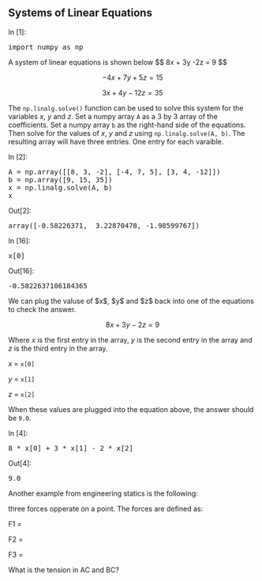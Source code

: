 
## Systems of Linear Equations
<div class="cell border-box-sizing code_cell rendered">
<div class="input">
<div class="prompt input_prompt">In&nbsp;[1]:</div>
<div class="inner_cell">
    <div class="input_area">
<div class=" highlight hl-ipython3"><pre><span></span><span class="kn">import</span> <span class="nn">numpy</span> <span class="k">as</span> <span class="nn">np</span>
</pre></div>

</div>
</div>
</div>

</div>
A system of linear equations is shown below
$$ 8x + 3y -2z = 9 $$

$$ -4x + 7y + 5z = 15 $$

$$ 3x + 4y - 12z = 35 $$


The ```np.linalg.solve()``` function can be used to solve this system for the variables $x$, $y$ and $z$. Set a numpy array ```A``` as a 3 by 3 array of the coefficients. Set a numpy array ```b``` as the right-hand side of the equations. Then solve for the values of $x$, $y$ and $z$ using ```np.linalg.solve(A, b)```. The resulting array will have three entries. One entry for each varaible. 
<div class="cell border-box-sizing code_cell rendered">
<div class="input">
<div class="prompt input_prompt">In&nbsp;[2]:</div>
<div class="inner_cell">
    <div class="input_area">
<div class=" highlight hl-ipython3"><pre><span></span><span class="n">A</span> <span class="o">=</span> <span class="n">np</span><span class="o">.</span><span class="n">array</span><span class="p">([[</span><span class="mi">8</span><span class="p">,</span> <span class="mi">3</span><span class="p">,</span> <span class="o">-</span><span class="mi">2</span><span class="p">],</span> <span class="p">[</span><span class="o">-</span><span class="mi">4</span><span class="p">,</span> <span class="mi">7</span><span class="p">,</span> <span class="mi">5</span><span class="p">],</span> <span class="p">[</span><span class="mi">3</span><span class="p">,</span> <span class="mi">4</span><span class="p">,</span> <span class="o">-</span><span class="mi">12</span><span class="p">]])</span>
<span class="n">b</span> <span class="o">=</span> <span class="n">np</span><span class="o">.</span><span class="n">array</span><span class="p">([</span><span class="mi">9</span><span class="p">,</span> <span class="mi">15</span><span class="p">,</span> <span class="mi">35</span><span class="p">])</span>
<span class="n">x</span> <span class="o">=</span> <span class="n">np</span><span class="o">.</span><span class="n">linalg</span><span class="o">.</span><span class="n">solve</span><span class="p">(</span><span class="n">A</span><span class="p">,</span> <span class="n">b</span><span class="p">)</span>
<span class="n">x</span>
</pre></div>

</div>
</div>
</div>

<div class="output_wrapper">
<div class="output">


<div class="output_area">

<div class="prompt output_prompt">Out[2]:</div>




<div class="output_text output_subarea output_execute_result">
<pre>array([-0.58226371,  3.22870478, -1.98599767])</pre>
</div>

</div>

</div>
</div>

</div>
<div class="cell border-box-sizing code_cell rendered">
<div class="input">
<div class="prompt input_prompt">In&nbsp;[16]:</div>
<div class="inner_cell">
    <div class="input_area">
<div class=" highlight hl-ipython3"><pre><span></span><span class="n">x</span><span class="p">[</span><span class="mi">0</span><span class="p">]</span>
</pre></div>

</div>
</div>
</div>

<div class="output_wrapper">
<div class="output">


<div class="output_area">

<div class="prompt output_prompt">Out[16]:</div>




<div class="output_text output_subarea output_execute_result">
<pre>-0.5822637106184365</pre>
</div>

</div>

</div>
</div>

</div>
We can plug the valuse of $x$, $y$ and $z$ back into one of the equations to check the answer. 

$$ 8x + 3y -2z = 9 $$

Where $x$ is the first entry in the array, $y$ is the second entry in the array and $z$ is the third entry in the array.

$x$ = ```x[0]```

$y$ = ```x[1]```

$z$ = ```x[2]```

When these values are plugged into the equation above, the answer should be ```9.0```.
<div class="cell border-box-sizing code_cell rendered">
<div class="input">
<div class="prompt input_prompt">In&nbsp;[4]:</div>
<div class="inner_cell">
    <div class="input_area">
<div class=" highlight hl-ipython3"><pre><span></span><span class="mi">8</span> <span class="o">*</span> <span class="n">x</span><span class="p">[</span><span class="mi">0</span><span class="p">]</span> <span class="o">+</span> <span class="mi">3</span> <span class="o">*</span> <span class="n">x</span><span class="p">[</span><span class="mi">1</span><span class="p">]</span> <span class="o">-</span> <span class="mi">2</span> <span class="o">*</span> <span class="n">x</span><span class="p">[</span><span class="mi">2</span><span class="p">]</span>
</pre></div>

</div>
</div>
</div>

<div class="output_wrapper">
<div class="output">


<div class="output_area">

<div class="prompt output_prompt">Out[4]:</div>




<div class="output_text output_subarea output_execute_result">
<pre>9.0</pre>
</div>

</div>

</div>
</div>

</div>
Another example from engineering statics is the following:

three forces opperate on a point. The forces are defined as:

F1 = 

F2 = 

F3 = 

What is the tension in AC and BC?
 

